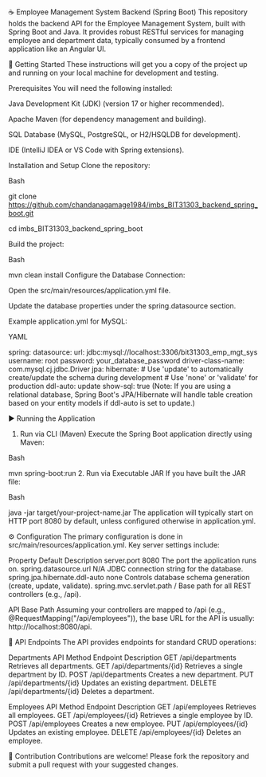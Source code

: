 ☕ Employee Management System Backend (Spring Boot)
This repository holds the backend API for the Employee Management System, built with Spring Boot and Java. It provides robust RESTful services for managing employee and department data, typically consumed by a frontend application like an Angular UI.

🚀 Getting Started
These instructions will get you a copy of the project up and running on your local machine for development and testing.

Prerequisites
You will need the following installed:

Java Development Kit (JDK) (version 17 or higher recommended).

Apache Maven (for dependency management and building).

SQL Database (MySQL, PostgreSQL, or H2/HSQLDB for development).

IDE (IntelliJ IDEA or VS Code with Spring extensions).

Installation and Setup
Clone the repository:

Bash

git clone https://github.com/chandanagamage1984/imbs_BIT31303_backend_spring_boot.git

cd imbs_BIT31303_backend_spring_boot

Build the project:

Bash

mvn clean install
Configure the Database Connection:

Open the src/main/resources/application.yml file.

Update the database properties under the spring.datasource section.

Example application.yml for MySQL:

YAML

spring:
  datasource:
    url: jdbc:mysql://localhost:3306/bit31303_emp_mgt_sys
    username: root
    password: your_database_password
    driver-class-name: com.mysql.cj.jdbc.Driver
  jpa:
    hibernate:
      # Use 'update' to automatically create/update the schema during development
      # Use 'none' or 'validate' for production
      ddl-auto: update
    show-sql: true
(Note: If you are using a relational database, Spring Boot's JPA/Hibernate will handle table creation based on your entity models if ddl-auto is set to update.)

▶️ Running the Application
1. Run via CLI (Maven)
Execute the Spring Boot application directly using Maven:

Bash

mvn spring-boot:run
2. Run via Executable JAR
If you have built the JAR file:

Bash

java -jar target/your-project-name.jar
The application will typically start on HTTP port 8080 by default, unless configured otherwise in application.yml.

⚙️ Configuration
The primary configuration is done in src/main/resources/application.yml. Key server settings include:

Property	Default	Description
server.port	8080	The port the application runs on.
spring.datasource.url	N/A	JDBC connection string for the database.
spring.jpa.hibernate.ddl-auto	none	Controls database schema generation (create, update, validate).
spring.mvc.servlet.path	/	Base path for all REST controllers (e.g., /api).

API Base Path
Assuming your controllers are mapped to /api (e.g., @RequestMapping("/api/employees")), the base URL for the API is usually: http://localhost:8080/api.

🧱 API Endpoints
The API provides endpoints for standard CRUD operations:

Departments API
Method	Endpoint	Description
GET	/api/departments	Retrieves all departments.
GET	/api/departments/{id}	Retrieves a single department by ID.
POST	/api/departments	Creates a new department.
PUT	/api/departments/{id}	Updates an existing department.
DELETE	/api/departments/{id}	Deletes a department.

Employees API
Method	Endpoint	Description
GET	/api/employees	Retrieves all employees.
GET	/api/employees/{id}	Retrieves a single employee by ID.
POST	/api/employees	Creates a new employee.
PUT	/api/employees/{id}	Updates an existing employee.
DELETE	/api/employees/{id}	Deletes an employee.

🤝 Contribution
Contributions are welcome! Please fork the repository and submit a pull request with your suggested changes.
